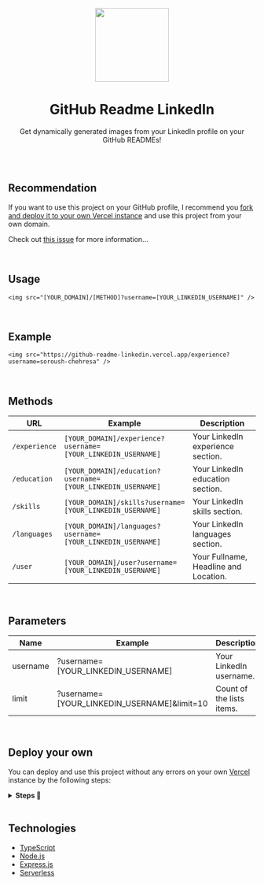<br>
<br>
<br>

<div align="center">
<img src="https://raw.githubusercontent.com/soroushchehresa/github-readme-linkedin/master/linkedin-github.png" width="150" />

# GitHub Readme LinkedIn
Get dynamically generated images from your LinkedIn profile on your GitHub READMEs!

</div>

<br>
<br>

## Recommendation
If you want to use this project on your GitHub profile, I recommend you [fork and deploy it to your own Vercel instance](https://github.com/soroushchehresa/github-readme-linkedin/#Deploy) and use this project from your own domain.

Check out [this issue](https://github.com/soroushchehresa/github-readme-linkedin/issues/1) for more information...

<br>

## Usage
```MD
<img src="[YOUR_DOMAIN]/[METHOD]?username=[YOUR_LINKEDIN_USERNAME]" />
```

<br>

## Example
```MD
<img src="https://github-readme-linkedin.vercel.app/experience?username=soroush-chehresa" />
```

<br>

## Methods

|    URL    |                   Example                   |        Description         |
| ---------- | ------------------------------------------- | -------------------------- |
| `/experience` | `[YOUR_DOMAIN]/experience?username=[YOUR_LINKEDIN_USERNAME]` | Your LinkedIn experience section. |
| `/education` | `[YOUR_DOMAIN]/education?username=[YOUR_LINKEDIN_USERNAME]` | Your LinkedIn education section. |
| `/skills` | `[YOUR_DOMAIN]/skills?username=[YOUR_LINKEDIN_USERNAME]` | Your LinkedIn skills section. |
| `/languages` | `[YOUR_DOMAIN]/languages?username=[YOUR_LINKEDIN_USERNAME]` | Your LinkedIn languages section. |
| `/user` | `[YOUR_DOMAIN]/user?username=[YOUR_LINKEDIN_USERNAME]` | Your Fullname, Headline and Location. |

<br>

## Parameters
|    Name    |                   Example                   |        Description         |  Required |
| ---------- | ------------------------------------------- | -------------------------- | --------- |
| username   | ?username=[YOUR_LINKEDIN_USERNAME]          | Your LinkedIn username.    | YES       |
| limit      | ?username=[YOUR_LINKEDIN_USERNAME]&limit=10 | Count of the lists items.  | NO        |

<br>

## Deploy your own
You can deploy and use this project without any errors on your own [Vercel](https://vercel.com) instance by the following steps:
<details>
 <summary><b>Steps  🔨 </b></summary>
 
 1. Go to [vercel.com](https://vercel.com)
 1. Click on `Login`  
   ![](https://files.catbox.moe/tct1wg.png)
 1. Sign in with GitHub by pressing `Continue with GitHub`  
   ![](https://files.catbox.moe/btd78j.jpeg)
 1. Sign into GitHub and allow access to all repositories, if prompted
 1. Fork this repo
 1. Go back to your [Vercel dashboard](https://vercel.com/dashboard)
 1. Select `Import Project`  
   ![](https://i.imgur.com/yzVClIY.png)
 1. Select `Import a Git Repository`  
   ![](https://i.imgur.com/8E96p4U.png)
 1. Select root and keep everything as is, just place your LinkedIn cookie called `li_at` as your environment variable named `LINKEDIN_TOKEN` and click `Deploy`
   ![](https://i.imgur.com/ngBYKat.png)
 1. You're good to go. See your domains to use the API!
</details>

<br>

## Technologies
- [TypeScript](https://github.com/microsoft/TypeScript)
- [Node.js](https://github.com/nodejs/node)
- [Express.js](https://github.com/expressjs/express)
- [Serverless](https://vercel.com)
